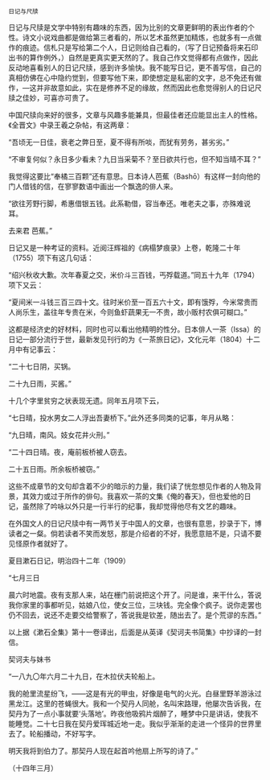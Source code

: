     日记与尺牍 

   日记与尺牍是文学中特别有趣味的东西，因为比别的文章更鲜明的表出作者的个性。诗文小说戏曲都是做给第三者看的，所以艺术虽然更加精炼，也就多有一点做作的痕迹。信札只是写给第二个人，日记则给自己看的，（写了日记预备将来石印出书的算作例外，）自然是更真实更天然的了。我自己作文觉得都有点做作，因此反动地喜看别人的日记尺牍，感到许多愉快。我不能写日记，更不善写信，自己的真相仿佛在心中隐约觉到，但要写他下来，即使想定是私密的文字，总不免还有做作，—这并非故意如此，实在是修养不足的缘故，然而因此也愈觉得别人的日记尺牍之佳妙，可喜亦可贵了。

   中国尺牍向来好的很多，文章与风趣多能兼具，但最佳者还应能显出主人的性格。《全晋文》中录王羲之杂帖，有这两章：

   “吾顷无一日佳，衰老之弊日至，夏不得有所啖，而犹有劳务，甚劣劣。”

   “不审复何似？永日多少看未？九日当采菊不？至日欲共行也，但不知当晴不耳？”

   我觉得这要比“奉橘三百颗”还有意思。日本诗人芭蕉（Bashō）有这样一封向他的门人借钱的信，在寥寥数语中画出一个飘逸的俳人来。

   “欲往芳野行脚，希惠借银五钱。此系勒借，容当奉还。唯老夫之事，亦殊难说耳。

   去来君  芭蕉。”

   日记又是一种考证的资料。近阅汪辉祖的《病榻梦痕录》上卷，乾隆二十年（1755）项下有这几句话：

   “绍兴秋收大歉。次年春夏之交，米价斗三百钱，丐殍载道。”同五十九年（1794）项下又云：

   “夏间米一斗钱三百三四十文。往时米价至一百五六十文，即有饿殍，今米常贵而人尚乐生，盖往年专贵在米，今则鱼虾蔬果无一不贵，故小贩村农俱可糊口。”

   这都是经济史的好材料，同时也可以看出他精明的性分。日本俳人一茶（Issa）的日记一部分流行于世，最新发见刊行的为《一茶旅日记》，文化元年（1804）十二月中有记事云：

   “二十七日阴，买锅。

   二十九日雨，买酱。”

   十几个字里贫穷之状表现无遗。同年五月项下云，

   “七日晴，投水男女二人浮出吾妻桥下。”此外还多同类的记事，年月从略：

   “九日晴，南风。妓女花井火刑。”

   “二十四日晴。夜，庵前板桥被人窃去。

   二十五日雨。所余板桥被窃。”

   这些不成章节的文句却含着不少的暗示的力量，我们读了恍忽想见作者的人物及背景，其效力或过于所作的俳句。我喜欢一茶的文集《俺的春天》，但也爱他的日记，虽然除了吟咏以外只是一行半行的纪事，我却觉得他尽有文艺的趣味。

   在外国文人的日记尺牍中有一两节关于中国人的文章，也很有意思，抄录于下，博读者之一粲。倘若读者不笑而发怒，那是介绍者的不好，我愿意赔不是，只请不要见怪原作者就好了。

   夏目漱石日记，明治四十二年（1909）

   “七月三日

   晨六时地震。夜有支那人来，站在栅门前说把这个开了。问是谁，来干什么，答说我你家里的事都听见，姑娘八位，使女三位，三块钱。完全像个疯子。说你走罢也仍不回去，说还不走要交给警察了，答说我是钦差，随出去了。是个荒谬的东西。”

   以上据《漱石全集》第十一卷译出，后面是从英译《契诃夫书简集》中抄译的一封信。

   契诃夫与妹书

   “一八九〇年六月二十九日，在木拉伏夫轮船上。

   我的舱里流星纷飞，——这是有光的甲虫，好像是电气的火光。白昼里野羊游泳过黑龙江。这里的苍蝇很大。我和一个契丹人同舱，名叫宋路理，他屡次告诉我，在契丹为了一点小事就要‘头落地’。昨夜他吸鸦片烟醉了，睡梦中只是讲话，使我不能睡觉。二十七日我在契丹爱珲城近地一走。我似乎渐渐的走进一个怪异的世界里去了。轮船播动，不好写字。

   明天我将到伯力了。那契丹人现在起首吟他扇上所写的诗了。”

   （十四年三月）

